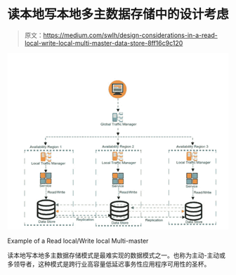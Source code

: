 # 读本地写本地多主数据存储中的设计考虑

> 原文：<https://medium.com/swlh/design-considerations-in-a-read-local-write-local-multi-master-data-store-8ff16c9c120>

![](img/9e57ffe63b3e2aabe6ee3f7a23527af2.png)

Example of a Read local/Write local Multi-master

读本地写本地多主数据存储模式是最难实现的数据模式之一。也称为主动-主动或多领导者，这种模式是跨行业高容量低延迟事务性应用程序可用性的圣杯。